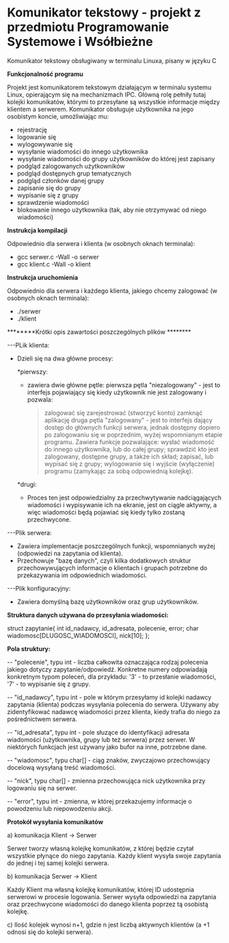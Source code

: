 # Komunikator tekstowy - projekt z przedmiotu Programowanie Systemowe i Wsółbieżne
Komunikator tekstowy obsługiwany w terminalu Linuxa, pisany w języku C

********Funkcjonalność programu********

Projekt jest komunikatorem tekstowym działającym w terminalu systemu Linux, opierającym się na mechanizmach IPC. Główną rolę pełniły tutaj kolejki komunikatów, którymi to przesyłane są wszystkie informacje między klientem a serwerem. Komunikator obsługuje użytkownika na jego osobistym koncie, umożliwiając mu:
 - rejestrację
 - logowanie się
 - wylogowywanie się
 - wysyłanie wiadomości do innego użytkownika
 - wysyłanie wiadomości do grupy użytkowników do której jest zapisany
 - podgląd zalogowanych użytkowników
 - podgląd dostępnych grup tematycznych
 - podgląd członków danej grupy
 - zapisanie się do grupy
 - wypisanie się z grupy
 - sprawdzenie wiadomości
 - blokowanie innego użytkownika (tak, aby nie otrzymywać od niego wiadomości)



********Instrukcja kompilacji********

Odpowiednio dla serwera i klienta (w osobnych oknach terminala):
- gcc serwer.c -Wall -o serwer
- gcc klient.c -Wall -o klient

********Instrukcja uruchomienia********

Odpowiednio dla serwera i każdego klienta, jakiego chcemy zalogować (w osobnych oknach terminala):
- ./serwer
- ./klient



********Krótki opis zawartości poszczególnych plików ********

---PLik klienta:

- Dzieli się na dwa główne procesy:
  
   *pierwszy:
	- zawiera dwie główne pętle: pierwsza pętla "niezalogowany" - jest to interfejs pojawiający się kiedy użytkownik nie jest zalogowany i pozwala:
	   > zalogować się
	   > zarejestrować (stworzyć konto)
	   > zamknąć aplikację
	druga pętla "zalogowany" - jest to interfejs dający dostęp do głównych funkcji serwera, jednak dostępny dopiero po zalogowaniu się w poprzednim, wyżej wspomnianym etapie programu. Zawiera funkcje pozwalające:
	   > wysłać wiadomość do innego użytkownika, lub do całej grupy;
	   > sprawdzić kto jest zalogowany, dostępne grupy, a także ich skład;
	   > zapisać, lub wypisać się z grupy;
	   > wylogowanie się i wyjście (wyłączenie) programu (zamykając za sobą odpowiednią kolejkę).

   *drugi:
	- Proces ten jest odpowiedzialny za przechwytywanie nadciągających wiadomości i wypisywanie ich na ekranie,
jest on ciągle aktywny, a więc wiadomości będą pojawiać się kiedy tylko zostaną przechwycone.


---Plik serwera:

- Zawiera implementacje poszczególnych funkcji, wspomnianych wyżej (odpowiedzi na zapytania od klienta).
- Przechowuje "bazę danych", czyli kilka dodatkowych struktur przechowywujących informacje o klientach i grupach potrzebne do przekazywania im odpowiednich wiadomości.


---Plik konfiguracyjny:

- Zawiera domyślną bazę użytkowników oraz grup użytkowników.


********Struktura danych używana do przesyłania wiadomości:********

struct zapytanie{
    int id_nadawcy, id_adresata, polecenie, error;
    char wiadomosc[DLUGOSC_WIADOMOSCI], nick[10];
};


********Pola struktury:********

-- "polecenie", typu int - liczba całkowita oznaczająca rodzaj polecenia jakiego dotyczy zapytanie/odpowiedź.
Konkretne numery odpowiadają konkretnym typom poleceń, dla przykładu:
'3' - to przesłanie wiadomości,
'7' - to wypisanie się z grupy.

-- "id_nadawcy", typu int - pole w którym przesyłamy id kolejki nadawcy zapytania (klienta) podczas wysyłania polecenia do serwera.
Używany aby zidentyfikować nadawcę wiadomości przez klienta, kiedy trafia do niego za pośrednictwem serwera.

-- "id_adresata", typu int - pole słuzące do identyfikacji adresata wiadomości (użytkownika, grupy lub też serwera) przez serwer. W niektórych funkcjach jest używany jako bufor na inne, potrzebne dane.

-- "wiadomosc", typu char[] - ciąg znaków, zwyczajowo przechowujący docelową wysyłaną treść wiadomości.

-- "nick", typu char[] - zmienna przechowująca nick użytkownika przy logowaniu się na serwer.

-- "error", typu int - zmienna, w której przekazujemy informacje o powodzeniu lub niepowodzeniu akcji.


********Protokół wysyłania komunikatów********

a) komunikacja Klient -> Serwer

Serwer tworzy własną kolejkę komunikatów, z której będzie czytał wszystkie płynące do niego zapytania.
Każdy klient wysyła swoje zapytania do jednej i tej samej kolejki serwera.


b) komunikacja Serwer -> Klient

Każdy Klient ma własną kolejkę komunikatów, której ID udostępnia serwerowi w procesie logowania.
Serwer wysyła odpowiedzi na zapytania oraz przechwycone wiadomości do danego klienta poprzez tą osobistą kolejkę.


c) Ilość kolejek wynosi n+1, gdzie n jest liczbą aktywnych klientów (a +1 odnosi się do kolejki serwera).


